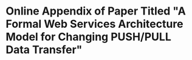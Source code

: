 # Online Appendix of Paper Titled "A Formal Web Services Architecture Model for Changing PUSH/PULL Data Transfer"

